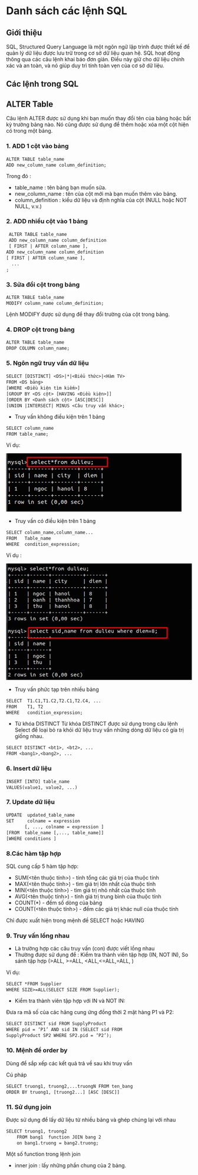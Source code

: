 # Danh sách các lệnh SQL

## Giới thiệu 
SQL, Structured Query Language là một ngôn ngữ lập trình được thiết kế để quản lý dữ liệu được lưu trữ trong cơ sở dữ liệu quan hệ. SQL hoạt động thông qua các câu lệnh khai báo đơn giản. Điều này giữ cho dữ liệu chính xác và an toàn, và nó giúp duy trì tính toàn vẹn của cơ sở dữ liệu.  

## Các lệnh trong SQL
##  ALTER Table
Câu lệnh ALTER được sử dụng khi bạn muốn thay đổi tên của bảng hoặc bất kỳ trường bảng nào. Nó cũng được sử dụng để thêm hoặc xóa một cột hiện có trong một bảng.  
### 1. ADD 1 cột vào bảng 
```
ALTER TABLE table_name  
ADD new_column_name column_definition;
```
Trong đó :
- table_name : tên bảng bạn muốn sửa.
- new_column_name : tên của cột mới mà bạn muốn thêm vào bảng.
- column_definition : kiểu dữ liệu và định nghĩa của cột (NULL hoặc NOT NULL, v.v.)

### 2. ADD nhiều cột vào 1 bảng
```
 ALTER TABLE table_name  
 ADD new_column_name column_definition  
 [ FIRST | AFTER column_name ],  
ADD new_column_name column_definition  
[ FIRST | AFTER column_name ],  
  ...  
;  
```
### 3. Sửa đổi cột trong bảng
```
ALTER TABLE table_name  
MODIFY column_name column_definition;
```
Lệnh MODIFY được sử dụng để thay đổi trường của cột trong bảng.
### 4. DROP cột trong bảng
```
ALTER TABLE table_name  
DROP COLUMN column_name;  
```
### 5. Ngôn ngữ truy vấn dữ liệu
```
SELECT [DISTINCT] <DS>|*|<Biểu thức>|<Hàm TV>
FROM <DS bảng>
[WHERE <Điều kiện tìm kiếm>]
[GROUP BY <DS cột> [HAVING <Điều kiện>]]
[ORDER BY <Danh sách cột> [ASC|DESC]]
[UNION |INTERSECT| MINUS <Câu truy vấn khác>;
```
- Truy vấn không điều kiện trên 1 bảng 
```
SELECT column_name 
FROM table_name;
```
Ví dụ:

![](../images/SQL/a1.png) 

- Truy vấn có điều kiện trên 1 bảng
```
SELECT column_name,column_name...
FROM   Table_name
WHERE  condition_expression;
``` 
Ví dụ :

![](../images/SQL/a2.png) 

- Truy vấn phức tạp trên nhiều bảng 
```
SELECT  T1.C1,T1.C2,T2.C1,T2.C4, ...
FROM    T1, T2
WHERE   condition_expression;
```
- Từ khóa DISTINCT
Từ khóa DISTINCT được sử dụng trong câu lệnh Select để loại bỏ ra khỏi dữ liệu truy vấn những dòng dữ liệu có gía trị giống nhau.
```
SELECT DISTINCT <bt1>, <bt2>, ...
FROM <bang1>,<bang2>, ...
```
### 6. Insert dữ liệu
```
INSERT [INTO] table_name
VALUES(value1, value2, ...)
```  
### 7. Update dữ liệu
```
UPDATE  updated_table_name
SET     colname = expression
       [, ..., colname = expression ]
[FROM  table_name [,..., table_name]]
[WHERE conditions ] 
```
### 8.Các hàm tập hợp 

SQL cung cấp 5 hàm tập hợp:

- SUM(<tên thuộc tính>) - tính tổng các giá trị của thuộc tính  
- MAX(<tên thuộc tính>) - tìm giá trị lớn nhất của thuộc tính
- MIN(<tên thuộc tính>) - tìm giá trị nhỏ nhất của thuộc tính
- AVG(<tên thuộc tính>) - tính giá trị trung bình của thuộc tính
- COUNT(*) - đếm số dòng của bảng
- COUNT(<tên thuộc tính>) - đếm các giá trị khác null của thuộc tính 

Chỉ được xuất hiện trong mệnh đề SELECT hoặc HAVING

### 9. Truy vấn lồng nhau 

- Là trường hợp các câu truy vấn (con) được viết
lồng nhau
- Thường được sử dụng để  :  Kiểm tra thành viên tập hợp (IN, NOT IN), So sánh tập hợp (>ALL, >=ALL, <ALL,<=ALL,=ALL, )

Ví dụ:
```
SELECT *FROM Supplier
WHERE SIZE>=ALL(SELECT SIZE FROM Supplier); 
```  
- Kiểm tra thành viên tập hợp với IN
và NOT IN:   

Đưa ra mã số của các hãng cung ứng
đồng thời 2 mặt hàng P1 và P2:  
```
SELECT DISTINCT sid FROM SupplyProduct
WHERE pid = ‘P1’ AND sid IN (SELECT sid FROM
SupplyProduct SP2 WHERE SP2.pid = ‘P2’);
```
### 10. Mệnh đề order by 

Dùng để sắp xếp các kết quả trả về sau khi truy vấn

Cú pháp
```
SELECT truong1, truong2,...truongN FROM ten_bang
ORDER BY truong1, [truong2...] [ASC [DESC]]
```
### 11. Sử dụng join

Được sử dụng để lấy dữ liệu từ nhiều bảng và ghép chúng lại với nhau
```
SELECT truong1, truong2 
    FROM bang1  function JOIN bang 2
    on bang1.truong = bang2.truong;
```
Một số function trong lệnh join

- inner join : lấy những phần chung của 2 bảng.
